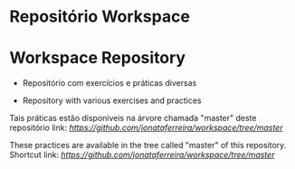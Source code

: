 # Repositório Workspace 
# Workspace Repository

- Repositório com exercícios e práticas diversas 

- Repository with various exercises and practices


Tais práticas estão disponiveis na árvore chamada "master" deste repositório 
link: *https://github.com/jonataferreira/workspace/tree/master*


These practices are available in the tree called "master" of this repository.
Shortcut link: *https://github.com/jonataferreira/workspace/tree/master* 
